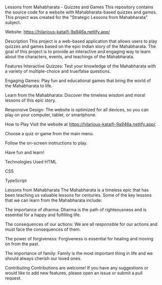 Lessons from Mahabharata - Quizzes and Games
This repository contains the source code for a website with Mahabharata-based quizzes and games. This project was created for the "Strategic Lessons from Mahabharata" subject.

Website: https://hilarious-kataifi-9a946a.netlify.app/

Description
This project is a web-based application that allows users to play quizzes and games based on the epic Indian story of the Mahabharata. The goal of this project is to provide an interactive and engaging way to learn about the characters, events, and teachings of the Mahabharata.

Features
Interactive Quizzes: Test your knowledge of the Mahabharata with a variety of multiple-choice and true/false questions.

Engaging Games: Play fun and educational games that bring the world of the Mahabharata to life.

Learn from the Mahabharata: Discover the timeless wisdom and moral lessons of this epic story.

Responsive Design: The website is optimized for all devices, so you can play on your computer, tablet, or smartphone.

How to Play
Visit the website at https://hilarious-kataifi-9a946a.netlify.app/.

Choose a quiz or game from the main menu.

Follow the on-screen instructions to play.

Have fun and learn!

Technologies Used
HTML

CSS

TypeScript

Lessons from Mahabharata
The Mahabharata is a timeless epic that has been teaching us valuable lessons for centuries. Some of the key lessons that we can learn from the Mahabharata include:

The importance of dharma: Dharma is the path of righteousness and is essential for a happy and fulfilling life.

The consequences of our actions: We are all responsible for our actions and must face the consequences of them.

The power of forgiveness: Forgiveness is essential for healing and moving on from the past.

The importance of family: Family is the most important thing in life and we should always cherish our loved ones.

Contributing
Contributions are welcome! If you have any suggestions or would like to add new features, please open an issue or submit a pull request.

